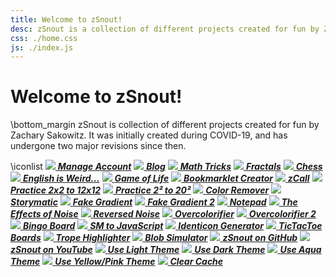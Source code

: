 ```yaml
---
title: Welcome to zSnout!
desc: zSnout is a collection of different projects created for fun by Zachary Sakowitz. It runs on the open-source code available at https://github.com/zsnout/zsnout.com. It was initially created during COVID-19, and has undergone two major revisions since then.
css: ./home.css
js: ./index.js
---
```


<h1 id="welcome-to-zsnout">Welcome to zSnout!</h1>

\bottom_margin
zSnout is collection of different projects created for fun by Zachary Sakowitz. It was initially created during COVID-19, and has undergone two major revisions since then.

\iconlist
[![](/home/icons/signup.png) _**Manage Account**_](/account/login/)
[![](/home/icons/blog.png) _**Blog**_](/blog/)
[![](/home/icons/math.png) _**Math Tricks**_](/math/)
[![](/home/icons/mandelbrot.png) _**Fractals**_](/home/fractal/)
[![](/home/icons/chess.png) _**Chess**_](/home/chess/)
[![](/home/icons/english.png) _**English is Weird...**_](/englishisweird/)
[![](/home/icons/gameoflife.png) _**Game of Life**_](/gameoflife/)
[![](/home/icons/bookmarklet.png) _**Bookmarklet Creator**_](/bookmarklet/)
[![](/home/icons/phone.png) _**zCall**_](/call/)
[![](/home/icons/multdiv.png) _**Practice 2x2 to 12x12**_](/practice/multdiv/)
[![](/home/icons/squares.png) _**Practice 2² to 20²**_](/practice/squares/)
[![](/home/icons/blind.png) _**Color Remover**_](/blind/live/)
[![](/home/icons/storymatic.png) _**Storymatic**_](/storymatic/playground/)
[![](/home/icons/fakegradient.png) _**Fake Gradient**_](/gradient/)
[![](/home/icons/fakegradient2.png) _**Fake Gradient 2**_](/gradient2/)
[![](/home/icons/notepad.png) _**Notepad**_](/notepad/)
[![](/home/icons/noise.png) _**The Effects of Noise**_](/noise/)
[![](/home/icons/reversenoise.png) _**Reversed Noise**_](/reversenoise/)
[![](/home/icons/overcolor.png) _**Overcolorifier**_](/overcolor/live/)
[![](/home/icons/overcolor2.png) _**Overcolorifier 2**_](/overcolor/webgl/)
[![](/home/icons/bingo.png) _**Bingo Board**_](/bingo/)
[![](/home/icons/smtojs.png) _**SM to JavaScript**_](/storymatic/smtojs/)
[![](/home/icons/identicon.png) _**Identicon Generator**_](/icon/)
[![](/home/icons/tictactoe.png) _**TicTacToe Boards**_](/tictactoe/generator/)
[![](/home/icons/tropes.png) _**Trope Highlighter**_](/tropes/)
[![](/home/icons/blobs.png) _**Blob Simulator**_](/blobs/)
[![](/home/icons/code.png) _**zSnout on GitHub**_](https://github.com/zsnout/zsnout.com/)
[![](/home/icons/youtube.png) _**zSnout on YouTube**_](https://youtube.com/channel/UCZ1po0sntEdbIsG8yLOqSAQ)
[![](/home/icons/white.svg) _**Use Light Theme**_](#theme-light)
[![](/home/icons/black.svg) _**Use Dark Theme**_](#theme-dark)
[![](/home/icons/aqua.svg) _**Use Aqua Theme**_](#theme-aqua)
[![](/home/icons/yellow-pink.svg) _**Use Yellow/Pink Theme**_](#theme-yellow-pink)
[![](/home/icons/restart.png) _**Clear Cache**_](#clear-cache)
